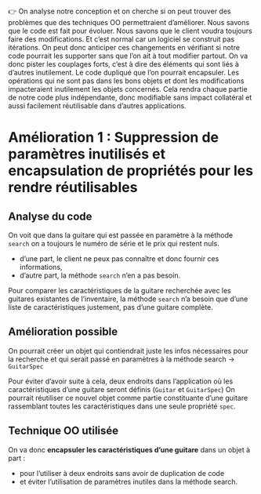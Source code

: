 <aside>
👉 On analyse notre conception et on cherche si on peut trouver des problèmes que des techniques OO permettraient d’améliorer.
Nous savons que le code est fait pour évoluer. Nous savons que le client voudra toujours faire des modifications.
Et c’est normal car un logiciel se construit pas itérations.
On peut donc anticiper ces changements en vérifiant si notre code pourrait les supporter sans que l’on ait à tout modifier partout.
On va donc pister les couplages forts, c’est à dire des éléments qui sont liés à d’autres inutilement.
Le code dupliqué que l’on pourrait encapsuler.
Les opérations qui ne sont pas dans les bons objets et dont les modifications impacteraient inutilement les objets concernés.
Cela rendra chaque partie de notre code plus indépendante, donc modifiable sans impact collatéral et aussi facilement réutilisable dans d’autres applications.
</aside>


# Amélioration 1 : Suppression de paramètres inutilisés et encapsulation de propriétés pour les rendre réutilisables

## Analyse du code
On voit que dans la guitare qui est passée en paramètre à la méthode `search` on a toujours le numéro de série et le prix qui restent nuls.
- d’une part, le client ne peux pas connaître et donc fournir ces informations,
- d’autre part, la méthode `search` n’en a pas besoin. 

Pour comparer les caractéristiques de la guitare recherchée avec les guitares existantes de l’inventaire, 
la méthode `search` n’a besoin que d’une liste de caractéristiques justement, pas d’une guitare complète.

## Amélioration possible
On pourrait créer un objet qui contiendrait juste les infos nécessaires pour la recherche 
et qui serait passé en paramètres à la méthode search → `GuitarSpec`

Pour éviter d’avoir suite à cela, deux endroits dans l’application où les caractéristiques d’une guitare seront définis 
(`Guitar` et `GuitarSpec`)
On pourrait réutiliser ce nouvel objet comme partie constituante d’une guitare 
rassemblant toutes les caractéristiques dans une seule propriété `spec`.

## Technique OO utilisée
On va donc **encapsuler les caractéristiques d’une guitare** dans un objet à part :
- pour l’utiliser à deux endroits sans avoir de duplication de code
- et éviter l’utilisation de paramètres inutiles dans la méthode search.

